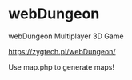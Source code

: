 # webDungeon
webDungeon Multiplayer 3D Game

https://zygtech.pl/webDungeon/

Use map.php to generate maps!
